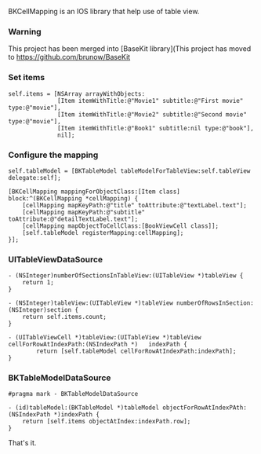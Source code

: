 BKCellMapping is an IOS library that help use of table view.


### Warning

This project has been merged into [BaseKit library](This project has moved to https://github.com/brunow/BaseKit

### Set items

    self.items = [NSArray arrayWithObjects:
                  [Item itemWithTitle:@"Movie1" subtitle:@"First movie" type:@"movie"],
                  [Item itemWithTitle:@"Movie2" subtitle:@"Second movie" type:@"movie"],
                  [Item itemWithTitle:@"Book1" subtitle:nil type:@"book"],
                  nil];

### Configure the mapping

    self.tableModel = [BKTableModel tableModelForTableView:self.tableView delegate:self];

    [BKCellMapping mappingForObjectClass:[Item class] block:^(BKCellMapping *cellMapping) {
	    [cellMapping mapKeyPath:@"title" toAttribute:@"textLabel.text"];
	    [cellMapping mapKeyPath:@"subtitle" toAttribute:@"detailTextLabel.text"];
	    [cellMapping mapObjectToCellClass:[BookViewCell class]];
	    [self.tableModel registerMapping:cellMapping];
    }];

### UITableViewDataSource

    - (NSInteger)numberOfSectionsInTableView:(UITableView *)tableView {
        return 1;
    }

    - (NSInteger)tableView:(UITableView *)tableView numberOfRowsInSection:(NSInteger)section {
        return self.items.count;
	}

	- (UITableViewCell *)tableView:(UITableView *)tableView cellForRowAtIndexPath:(NSIndexPath *)	indexPath {
    		return [self.tableModel cellForRowAtIndexPath:indexPath];
	}

### BKTableModelDataSource

	#pragma mark - BKTableModelDataSource

	- (id)tableModel:(BKTableModel *)tableModel objectForRowAtIndexPAth:(NSIndexPath *)indexPath {
    	return [self.items objectAtIndex:indexPath.row];
	}

That's it.
